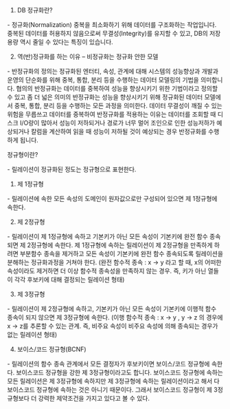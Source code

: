 1. DB 정규화란?

\- 정규화(Normalization) 중복을 최소화하기 위해 데이터를 구조화하는 작업입니다. 중복된 데이터를 허용하지 않음으로써 무결성(Integrity)를 유지할 수 있고, DB의 저장 용량 역시 줄일 수 있다는 특징이 있습니다.
 

2. 역(반)정규화를 하는 이유 – 비정규화는 정규화 안한 모델

\-   반정규화의 정의는 정규화된 엔터티, 속성, 관계에 대해 시스템의 성능향상과 개발과 운영의 단순화를 위해 중복, 통합, 분리 등을 수행하는 데이터 모델링의 기법을 의미합니다. 협의의 반정규화는 데이터를 중복하여 성능을 향상시키기 위한 기법이라고 정의할 수 있고 좀 더 넓은 의미의 반정규화는 성능을 향상시키기 위해 정규화된 데이터 모델에서 중복, 통합, 분리 등을 수행하는 모든 과정을 의미한다.
 데이터 무결성이 깨질 수 있는 위험을 무릅쓰고 데이터를 중복하여 반정규화를 적용하는 이유는 데이터를 조회할 때 디스크 I/O량이 많아서 성능이 저하되거나 경로가 너무 멀어 조인으로 인한 성능저하가 예상되거나 칼럼을 계산하여 읽을 때 성능이 저하될 것이 예상되는 경우 반정규화를 수행하게 됩니다.



정규형이란?

\-   릴레이션이 정규화된 정도는 정규형으로 표현한다.

1. 제 1정규형

\-   릴레이션에 속한 모든 속성의 도메인이 원자값으로만 구성되어 있으면 제 1정규형에 속한다.

2. 제 2정규형

\-   릴레이션이 제 1정규형에 속하고 기본키가 아닌 모든 속성이 기본키에 완전 함수 종속되면 제 2정규형에 속한다. 제 1정규형에 속하는 릴레이션이 제 2정규형을 만족하게 하려면 부분함수 종속을 제거하고 모든 속성이 기본키에 완전 함수 종속되도록 릴레이션을 분해하는 정규화과정을 거쳐야 한다. (완전 함수적 종속 : x -> y 라고 할 때, x의 어떠한 속성이라도 제거하면 더 이상 함수적 종속성을 만족하지 않는 경우. 즉, 키가 아닌 열들이 각각 후보키에 대해 결정되는 릴레이션 형태)

3. 제 3정규형

\-   릴레이션이 제 2정규형에 속하고, 기본키가 아닌 모든 속성이 기본키에 이행적 함수 종속이 되지 않으면 제 3정규형에 속한다. (이행 함수적 종속 : x -> y , y -> z 의 경우에 x -> z를 추론할 수 있는 관계. 즉, 비주요 속성이 비주요 속성에 의해 종속되는 경우가 없는 릴레이션 형태)

4. 보이스/코드 정규형(BCNF)

\-   릴레이션의 함수 종속 관계에서 모든 결정자가 후보키이면 보이스/코드 정규형에 속한다. 보이스코드 정규형을 강한 제 3정규형이라고도 합니다. 보이스코드 정규형에 속하는 모든 릴레이션은 제 3정규형에 속하지만 제 3정규형에 속하는 릴레이션이라고 해서 다 보이스코드 정규형에 속하는 것은 아니기 때문이다. 그래서 보이스코드 정규형이 제 3정규형보다 더 강력한 제약조건을 가지고 있다고 볼 수 있다.